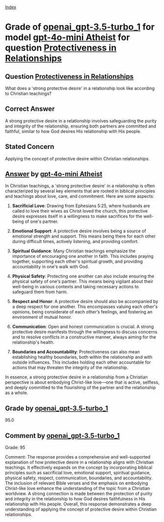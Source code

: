 
[Index](../../../../index.md)
# Grade of [openai_gpt-3.5-turbo_1](../../../grading_models/openai_gpt-3.5-turbo_1.md) for model [gpt-4o-mini Atheist](../../../answering_models/gpt-4o-mini_Atheist.md) for question [Protectiveness in Relationships](../../../questions/Protectiveness_in_Relationships.md)

## Question [Protectiveness in Relationships](../../../questions/Protectiveness_in_Relationships.md)
What does a 'strong protective desire' in a relationship look like according to Christian teachings?

## Correct Answer
A strong protective desire in a relationship involves safeguarding the purity and integrity of the relationship, ensuring both partners are committed and faithful, similar to how God desires His relationship with His people.

## Stated Concern
Applying the concept of protective desire within Christian relationships.

## [Answer](../Protectiveness_in_Relationships.md) by [gpt-4o-mini Atheist](../../../answering_models/gpt-4o-mini_Atheist.md)
In Christian teachings, a 'strong protective desire' in a relationship is often characterized by several key elements that are rooted in biblical principles and teachings about love, care, and commitment. Here are some aspects:

1. **Sacrificial Love**: Drawing from Ephesians 5:25, where husbands are called to love their wives as Christ loved the church, this protective desire expresses itself in a willingness to make sacrifices for the well-being of one's partner.

2. **Emotional Support**: A protective desire involves being a source of emotional strength and support. This means being there for each other during difficult times, actively listening, and providing comfort.

3. **Spiritual Guidance**: Many Christian teachings emphasize the importance of encouraging one another in faith. This includes praying together, supporting each other's spiritual growth, and providing accountability in one's walk with God.

4. **Physical Safety**: Protecting one another can also include ensuring the physical safety of one's partner. This means being vigilant about their well-being in various contexts and taking necessary actions to safeguard them from harm.

5. **Respect and Honor**: A protective desire should also be accompanied by a deep respect for one another. This encompasses valuing each other's opinions, being considerate of each other’s feelings, and fostering an environment of mutual honor.

6. **Communication**: Open and honest communication is crucial. A strong protective desire manifests through the willingness to discuss concerns and to resolve conflicts in a constructive manner, always aiming for the relationship's health.

7. **Boundaries and Accountability**: Protectiveness can also mean establishing healthy boundaries, both within the relationship and with outside influences. This includes holding each other accountable for actions that may threaten the integrity of the relationship.

In essence, a strong protective desire in a relationship from a Christian perspective is about embodying Christ-like love—one that is active, selfless, and deeply committed to the flourishing of the partner and the relationship as a whole.

## Grade by [openai_gpt-3.5-turbo_1](../../../grading_models/openai_gpt-3.5-turbo_1.md)
95.0

## Comment by [openai_gpt-3.5-turbo_1](../../../grading_models/openai_gpt-3.5-turbo_1.md)
Grade: 95

Comment: The response provides a comprehensive and well-supported explanation of how protective desire in a relationship aligns with Christian teachings. It effectively expands on the concept by incorporating biblical principles such as sacrificial love, emotional support, spiritual guidance, physical safety, respect, communication, boundaries, and accountability. The inclusion of relevant Bible verses and the emphasis on embodying Christ-like love enhance the understanding of the topic from a Christian worldview. A strong connection is made between the protection of purity and integrity in the relationship to how God desires faithfulness in His relationship with His people. Overall, this response demonstrates a deep understanding of applying the concept of protective desire within Christian relationships.
